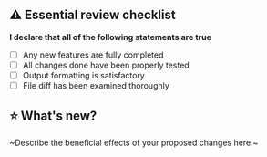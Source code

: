 ## ⚠️ Essential review checklist
**I declare that all of the following statements are true**
- [ ] Any new features are fully completed
- [ ] All changes done have been properly tested
- [ ] Output formatting is satisfactory
- [ ] File diff has been examined thoroughly

## ⭐️ What's new?
~Describe the beneficial effects of your proposed changes here.~
